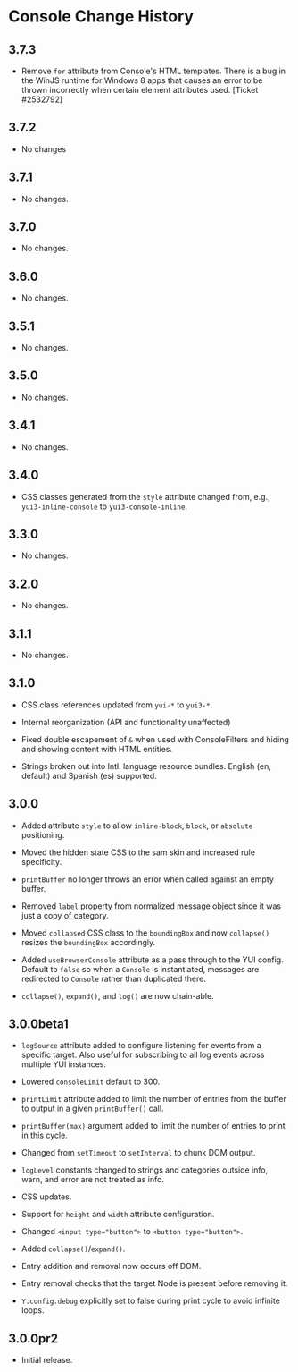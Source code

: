 Console Change History
======================

3.7.3
-----

* Remove `for` attribute from Console's HTML templates. There is a bug in the
  WinJS runtime for Windows 8 apps that causes an error to be thrown incorrectly
  when certain element attributes used. [Ticket #2532792]

3.7.2
-----

* No changes

3.7.1
-----

* No changes.

3.7.0
-----

* No changes.

3.6.0
-----

* No changes.

3.5.1
-----

  * No changes.

3.5.0
-----

  * No changes.

3.4.1
-----

  * No changes.

3.4.0
-----

  * CSS classes generated from the `style` attribute changed from, e.g.,
    `yui3-inline-console` to `yui3-console-inline`.

3.3.0
-----

  * No changes.

3.2.0
-----

  * No changes.

3.1.1
-----

  * No changes.

3.1.0
-----

  * CSS class references updated from `yui-*` to `yui3-*`.

  * Internal reorganization (API and functionality unaffected)

  * Fixed double escapement of `&` when used with ConsoleFilters and hiding and
    showing content with HTML entities.

  * Strings broken out into Intl. language resource bundles.
    English (en, default) and Spanish (es) supported.

3.0.0
-----

  * Added attribute `style` to allow `inline-block`, `block`, or `absolute`
    positioning.

  * Moved the hidden state CSS to the sam skin and increased rule specificity.

  * `printBuffer` no longer throws an error when called against an empty buffer.

  * Removed `label` property from normalized message object since it was just a
    copy of category.

  * Moved `collapsed` CSS class to the `boundingBox` and now `collapse()`
    resizes the `boundingBox` accordingly.

  * Added `useBrowserConsole` attribute as a pass through to the YUI config.
    Default to `false` so when a `Console` is instantiated, messages are
    redirected to `Console` rather than duplicated there.

  * `collapse()`, `expand()`, and `log()` are now chain-able.

3.0.0beta1
----------

  * `logSource` attribute added to configure listening for events from a
    specific target. Also useful for subscribing to all log events across
    multiple YUI instances.

  * Lowered `consoleLimit` default to 300.

  * `printLimit` attribute added to limit the number of entries from the buffer
    to output in a given `printBuffer()` call.

  * `printBuffer(max)` argument added to limit the number of entries to print in
    this cycle.

  * Changed from `setTimeout` to `setInterval` to chunk DOM output.

  * `logLevel` constants changed to strings and categories outside info, warn,
    and error are not treated as info.

  * CSS updates.

  * Support for `height` and `width` attribute configuration.

  * Changed `<input type="button">` to `<button type="button">`.

  * Added `collapse()`/`expand()`.

  * Entry addition and removal now occurs off DOM.

  * Entry removal checks that the target Node is present before removing it.

  * `Y.config.debug` explicitly set to false during print cycle to avoid
    infinite loops.

3.0.0pr2
--------

  * Initial release.
